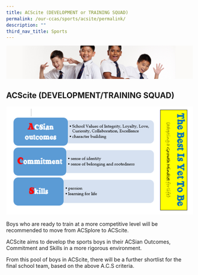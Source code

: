 ```yaml
---
title: ACScite (DEVELOPMENT or TRAINING SQUAD)
permalink: /our-ccas/sports/acsite/permalink/
description: ""
third_nav_title: Sports
---
```

![](/images/Sub-banner2.jpg)

## ACScite (DEVELOPMENT/TRAINING SQUAD)


![](/images/Sports08.png)

Boys who are ready to train at a more competitive level will be recommended to move from ACSplore to ACScite.

  

ACScite aims to develop the sports boys in their ACSian Outcomes, Commitment and Skills in a more rigorous environment.

  

From this pool of boys in ACScite, there will be a further shortlist for the final school team, based on the above A.C.S criteria.